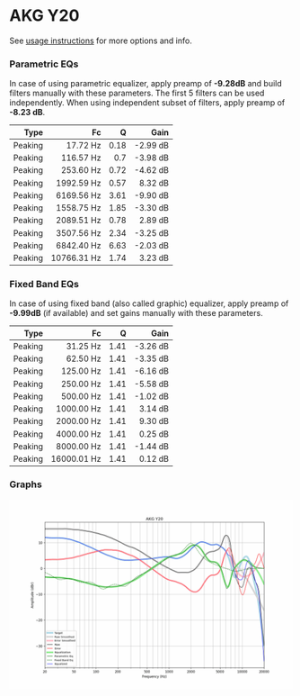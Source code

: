 # AKG Y20
See [usage instructions](https://github.com/jaakkopasanen/AutoEq#usage) for more options and info.

### Parametric EQs
In case of using parametric equalizer, apply preamp of **-9.28dB** and build filters manually
with these parameters. The first 5 filters can be used independently.
When using independent subset of filters, apply preamp of **-8.23 dB**.

| Type    | Fc          |    Q | Gain     |
|--------:|------------:|-----:|---------:|
| Peaking | 17.72 Hz    | 0.18 | -2.99 dB |
| Peaking | 116.57 Hz   | 0.7  | -3.98 dB |
| Peaking | 253.60 Hz   | 0.72 | -4.62 dB |
| Peaking | 1992.59 Hz  | 0.57 | 8.32 dB  |
| Peaking | 6169.56 Hz  | 3.61 | -9.90 dB |
| Peaking | 1558.75 Hz  | 1.85 | -3.30 dB |
| Peaking | 2089.51 Hz  | 0.78 | 2.89 dB  |
| Peaking | 3507.56 Hz  | 2.34 | -3.25 dB |
| Peaking | 6842.40 Hz  | 6.63 | -2.03 dB |
| Peaking | 10766.31 Hz | 1.74 | 3.23 dB  |

### Fixed Band EQs
In case of using fixed band (also called graphic) equalizer, apply preamp of **-9.99dB**
(if available) and set gains manually with these parameters.

| Type    | Fc          |    Q | Gain     |
|--------:|------------:|-----:|---------:|
| Peaking | 31.25 Hz    | 1.41 | -3.26 dB |
| Peaking | 62.50 Hz    | 1.41 | -3.35 dB |
| Peaking | 125.00 Hz   | 1.41 | -6.16 dB |
| Peaking | 250.00 Hz   | 1.41 | -5.58 dB |
| Peaking | 500.00 Hz   | 1.41 | -1.02 dB |
| Peaking | 1000.00 Hz  | 1.41 | 3.14 dB  |
| Peaking | 2000.00 Hz  | 1.41 | 9.30 dB  |
| Peaking | 4000.00 Hz  | 1.41 | 0.25 dB  |
| Peaking | 8000.00 Hz  | 1.41 | -1.44 dB |
| Peaking | 16000.01 Hz | 1.41 | 0.12 dB  |

### Graphs
![](./AKG%20Y20.png)